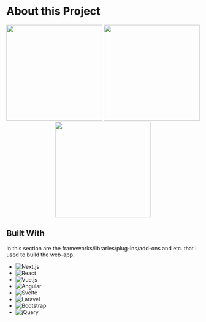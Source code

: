 # About this Project

<div align="center">
    <img src="https://github.com/user-attachments/assets/a78d4f57-58a1-4d66-a965-e2becd0942eb" width="250" height="250" />
    <img src="https://github.com/user-attachments/assets/3b588bcf-8842-4528-95b6-4e40a29c3543" width="250" height="250" />
    <img src="https://github.com/user-attachments/assets/4757f6a1-cc2d-48fb-963a-1d3b647e8acd" width="250" height="250" />
</div>


## Built With
In this section are the frameworks/libraries/plug-ins/add-ons and etc. that I used to build the web-app.

- ![Next.js](https://img.shields.io/badge/Next.js-000000?style=for-the-badge&logo=nextdotjs&logoColor=white)
- ![React](https://img.shields.io/badge/React-20232A?style=for-the-badge&logo=react&logoColor=61DAFB)
- ![Vue.js](https://img.shields.io/badge/Vue.js-35495E?style=for-the-badge&logo=vuedotjs&logoColor=4FC08D)
- ![Angular](https://img.shields.io/badge/Angular-DD0031?style=for-the-badge&logo=angular&logoColor=white)
- ![Svelte](https://img.shields.io/badge/Svelte-FF3E00?style=for-the-badge&logo=svelte&logoColor=white)
- ![Laravel](https://img.shields.io/badge/Laravel-FF2D20?style=for-the-badge&logo=laravel&logoColor=white)
- ![Bootstrap](https://img.shields.io/badge/Bootstrap-563D7C?style=for-the-badge&logo=bootstrap&logoColor=white)
- ![jQuery](https://img.shields.io/badge/jQuery-0769AD?style=for-the-badge&logo=jquery&logoColor=white)
